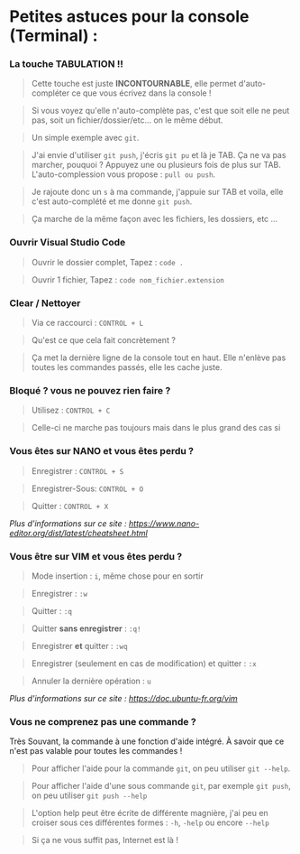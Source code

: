 # Petites astuces pour la console (Terminal) :

### La touche TABULATION !!

> Cette touche est juste **INCONTOURNABLE**, elle permet d'auto-compléter ce que vous écrivez dans la console !

> Si vous voyez qu'elle n'auto-complète pas, c'est que soit elle ne peut pas, soit un fichier/dossier/etc... on le même début.

> Un simple exemple avec `git`.

> J'ai envie d'utiliser `git push`, j'écris `git pu` et là je TAB. Ça ne va pas marcher, pouquoi ?
> Appuyez une ou plusieurs fois de plus sur TAB.
> L'auto-complession vous propose : `pull ou push`.

> Je rajoute donc un `s` à ma commande, j'appuie sur TAB et voila, elle c'est auto-complété et me donne `git push`.

> Ça marche de la même façon avec les fichiers, les dossiers, etc ...

### Ouvrir Visual Studio Code

> Ouvrir le dossier complet, Tapez : `code .`

> Ouvrir 1 fichier, Tapez : `code nom_fichier.extension`

### Clear / Nettoyer

> Via ce raccourci : `CONTROL + L`

> Qu'est ce que cela fait concrètement ?

> Ça met la dernière ligne de la console tout en haut. Elle n'enlève pas toutes les commandes passés, elle les cache juste.

### Bloqué ? vous ne pouvez rien faire ?

> Utilisez : `CONTROL + C`

> Celle-ci ne marche pas toujours mais dans le plus grand des cas si

### Vous êtes sur **NANO** et vous êtes perdu ?

> Enregistrer : `CONTROL + S`

> Enregistrer-Sous: `CONTROL + O`

> Quitter : `CONTROL + X`

_Plus d'informations sur ce site : https://www.nano-editor.org/dist/latest/cheatsheet.html_

### Vous être sur **VIM** et vous êtes perdu ?

> Mode insertion : `i`, même chose pour en sortir

> Enregistrer : `:w`

> Quitter : `:q`

> Quitter **sans enregistrer** : `:q!`

> Enregistrer **et** quitter : `:wq`

> Enregistrer (seulement en cas de modification) et quitter : `:x`

> Annuler la dernière opération : `u`

_Plus d'informations sur ce site : https://doc.ubuntu-fr.org/vim_

### Vous ne comprenez pas une commande ?

Très Souvant, la commande à une fonction d'aide intégré.
À savoir que ce n'est pas valable pour toutes les commandes !

> Pour afficher l'aide pour la commande `git`, on peu utiliser `git --help`.

> Pour afficher l'aide d'une sous commande `git`, par exemple `git push`, on peu utiliser `git push --help`

> L'option help peut être écrite de différente magnière, j'ai peu en croiser sous ces différentes formes : `-h`, `-help` ou encore `--help`

> Si ça ne vous suffit pas, Internet est là !
